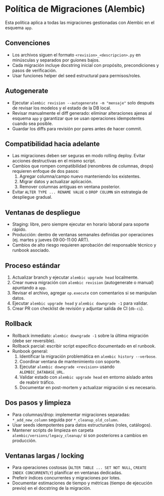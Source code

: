 # Política de Migraciones (Alembic)

Esta política aplica a todas las migraciones gestionadas con Alembic en el esquema `app`.

## Convenciones
- Los archivos siguen el formato `<revision>_<descripcion>.py` en minúsculas y separados por guiones bajos.
- Cada migración incluye docstring inicial con propósito, precondiciones y pasos de verificación.
- Usar funciones helper del seed estructural para permisos/roles.

## Autogenerate
- Ejecutar `alembic revision --autogenerate -m "mensaje"` solo después de revisar los modelos y el estado de la DB local.
- Revisar manualmente el diff generado: eliminar alteraciones ajenas al esquema `app` y garantizar que se usan operaciones idempotentes cuando sea posible.
- Guardar los diffs para revisión por pares antes de hacer commit.

## Compatibilidad hacia adelante
- Las migraciones deben ser seguras en modo rolling deploy. Evitar acciones destructivas en el mismo script.
- Cambios que rompen compatibilidad (renombres de columnas, drops) requieren enfoque de dos pasos:
  1. Agregar columna/campo nuevo manteniendo los existentes.
  2. Migrar datos y actualizar aplicación.
  3. Remover columnas antiguas en ventana posterior.
- Evitar `ALTER TYPE ... RENAME VALUE` o `DROP COLUMN` sin estrategia de despliegue gradual.

## Ventanas de despliegue
- Staging: libre, pero siempre ejecutar en horario laboral para soporte rápido.
- Producción: dentro de ventanas semanales definidas por operaciones (ej. martes y jueves 09:00-11:00 ART).
- Cambios de alto riesgo requieren aprobación del responsable técnico y runbook asociado.

## Proceso estándar
1. Actualizar branch y ejecutar `alembic upgrade head` localmente.
2. Crear nueva migración con `alembic revision` (autogenerate o manual) apuntando a `app`.
3. Revisar el archivo, agregar `op.execute` con comentarios si se manipulan datos.
4. Ejecutar `alembic upgrade head` y `alembic downgrade -1` para validar.
5. Crear PR con checklist de revisión y adjuntar salida de CI (`db-ci`).

## Rollback
- Rollback inmediato: `alembic downgrade -1` sobre la última migración (debe ser reversible).
- Rollback parcial: escribir script específico documentado en el runbook.
- Runbook general:
  1. Identificar la migración problemática en `alembic history --verbose`.
  2. Coordinar ventana de mantenimiento con soporte.
  3. Ejecutar `alembic downgrade <revision>` usando `ALEMBIC_DATABASE_URL`.
  4. Validar estado con `alembic upgrade head` en entorno aislado antes de reabrir tráfico.
  5. Documentar en post-mortem y actualizar migración si es necesario.

## Dos pasos y limpieza
- Para columnas/drop: implementar migraciones separadas: `*_add_new_column` seguida por `*_cleanup_old_column`.
- Usar seeds idempotentes para datos estructurales (roles, catálogos).
- Mantener scripts de limpieza en carpeta `alembic/versions/legacy_cleanup/` si son posteriores a cambios en producción.

## Ventanas largas / locking
- Para operaciones costosas (`ALTER TABLE ... SET NOT NULL`, `CREATE INDEX CONCURRENTLY`) planificar en ventanas dedicadas.
- Preferir índices concurrentes y migraciones por lotes.
- Documentar estimaciones de tiempo y métricas (tiempo de ejecución previo) en el docstring de la migración.
